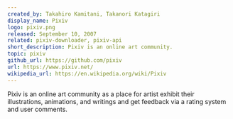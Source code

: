 ```yaml
---
created_by: Takahiro Kamitani, Takanori Katagiri
display_name: Pixiv
logo: pixiv.png
released: September 10, 2007
related: pixiv-downloader, pixiv-api
short_description: Pixiv is an online art community.
topic: pixiv
github_url: https://github.com/pixiv
url: https://www.pixiv.net/
wikipedia_url: https://en.wikipedia.org/wiki/Pixiv
---
```

Pixiv is an online art community as a place for artist exhibit their illustrations, animations, and writings and get feedback via a rating system and user comments.